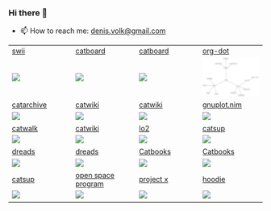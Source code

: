 ### Hi there 👋

- 📫 How to reach me: denis.volk@gmail.com

<table>
  <tr>
    <td width=25%><a href="https://github.com/dvolk/swii">swii</a></td>
    <td width=25%><a href="https://github.com/dvolk/catboard">catboard</a></td>
    <td width=25%><a href="https://github.com/dvolk/catboard">catboard</a></td>
    <td width=25%><a href="https://github.com/dvolk/org-dot">org-dot</a></td>
  </tr>
  <tr>
    <td><img src="https://camo.githubusercontent.com/a2215fd7fb2c75db59d7d3165af60336f441747d0bd908410fd4af518a9488f1/68747470733a2f2f692e696d6775722e636f6d2f754d686b4e686f2e706e67"></td>
    <td><img src="https://camo.githubusercontent.com/331ef836b71977f55e90dd79cf8b4e47cf9dee343b05fcaa6cf3eb31a334a9d8/68747470733a2f2f692e696d6775722e636f6d2f4130647a416b5a2e706e67"></td>
    <td><img src="https://camo.githubusercontent.com/ae63c1d0f74004872445991205d8a6413d078b155133a2139f930dee5ffc3b7a/68747470733a2f2f692e696d6775722e636f6d2f614b4c6e4266672e706e67"></td>
    <td><img src="https://raw.githubusercontent.com/dvolk/orgdot/master/stem.txt.png"></td>
  </tr>
  <tr>
    <td><a href="https://github.com/dvolk/catarchive">catarchive</a></td>
    <td><a href="https://github.com/dvolk/catwiki">catwiki</a></td>
    <td><a href="https://github.com/dvolk/catwiki">catwiki</a></td>
    <td><a href="https://github.com/dvolk/gnuplot.nim">gnuplot.nim</a></td>
  </tr>
  <tr>
    <td><img src="https://camo.githubusercontent.com/1bc180f078b2a9eb4718f0c6ca3bb31897f26b9e386c2ea49ecae63180f9c7c3/68747470733a2f2f692e696d6775722e636f6d2f37634c36574d562e706e67"></td>
    <td><img src="https://camo.githubusercontent.com/6873ee1ca4bb8552d465a6a2c22b14c41bf9c1c1fe66b213dd7477e10e711a8e/68747470733a2f2f692e696d6775722e636f6d2f475837455037772e706e67"></td>
    <td><img src="https://camo.githubusercontent.com/20c685161a638af70f2bff90b318c3eb88cbdc2d4386228926b86f561a3a2f56/68747470733a2f2f692e696d6775722e636f6d2f7546786f7878452e706e67"></td>
    <td><img src="https://camo.githubusercontent.com/c21acc698a7cee836c6234ea9d6c0d637e809bb5367cf3b0441ee46675768a35/68747470733a2f2f692e696d6775722e636f6d2f6d586e6d6a30562e706e67"></td>
  </tr>
  <tr>
    <td><a href="https://github.com/dvolk/catwalk">catwalk</a></td>
    <td><a href="https://github.com/dvolk/catwiki">catwiki</a></td>
    <td><a href="https://github.com/dvolk/lo2">lo2</a></td>
    <td><a href="https://github.com/dvolk/catsup">catsup</a></td>
  </tr>
  <tr>
    <td><img src="https://camo.githubusercontent.com/7a1c6302d7dafb8787733edd0c79ff8cd56fa08e2d4d4f335ab194bdc5e2955b/68747470733a2f2f692e696d6775722e636f6d2f6e4364786258422e706e67"></td>
    <td><img src="https://camo.githubusercontent.com/09d8d7184c39175de4496947a034a2e1f0265ccd549f8ab34e435ed99b691a28/68747470733a2f2f692e696d6775722e636f6d2f6857715478656b2e706e67"></td>
    <td><img src="https://camo.githubusercontent.com/14d8c1f5e5a606863dc95e2677942d8e3361600122fa0649a3f94c11a7fd3bc2/68747470733a2f2f692e696d6775722e636f6d2f614834587947412e706e67"></td>
    <td><img src="https://camo.githubusercontent.com/b7c410c20aee2689429b3d6fb2dfd752783aff31f5482efe0c9d488af021809f/68747470733a2f2f692e696d6775722e636f6d2f3345475531626b2e706e67"></td>
  </tr>
  
  <tr>
    <td><a href="https://github.com/dvolk/dreads">dreads</a></td>
    <td><a href="https://github.com/dvolk/dreads">dreads</a></td>
    <td><a href="https://github.com/dvolk/catbooks">Catbooks</a></td>
    <td><a href="https://github.com/dvolk/catbooks">Catbooks</a></td>
  </tr>
  <tr>
    <td><img src="https://camo.githubusercontent.com/38044d3dc95d75618ed366bba670451fc457f8b6649e6341f3c91487564a4569/68747470733a2f2f692e696d6775722e636f6d2f38415a707644432e706e67"></td>
    <td><img src="https://camo.githubusercontent.com/f37db651c656f969cb9b8fbf84ae6f69cef3484391916570893a65885b7ec185/68747470733a2f2f692e696d6775722e636f6d2f7a54504e5561442e706e67"></td>
    <td><img src="https://camo.githubusercontent.com/73433579aae5a7e9c89e45b089527d09e30e3c5f945d41015b7df5e109b28034/68747470733a2f2f692e696d6775722e636f6d2f546e743478366d2e706e67"></td>
    <td><img src="https://camo.githubusercontent.com/37a58ac08f09204d37253378141eadd23bbd00665e3e07342e362ec5f5a89259/68747470733a2f2f692e696d6775722e636f6d2f79374c383655642e706e67"></td>
  </tr>  
  
  <tr>
    <td><a href="https://github.com/dvolk/catsup">catsup</a></td>
    <td><a href="https://github.com/dvolk/openspaceprogram">open space program</a></td>
    <td><a href="https://github.com/dvolk/project_x">project x</a></td>
    <td><a href="https://github.com/dvolk/hoodie">hoodie</a></td>
  </tr>
  <tr>
    <td><img src="https://camo.githubusercontent.com/460e7d676b7814f7699cee97ec0802eabd8b19fc36cbaec41a1b26daeff78edd/68747470733a2f2f692e696d6775722e636f6d2f55595a6f644e772e706e67"></td>
    <td><img src="https://camo.githubusercontent.com/dcae723b3b1ba42333c051fc7662641530e1e89f93dad7004ecbd3e6b13b9fff/68747470733a2f2f692e696d6775722e636f6d2f484d30324764372e706e67"></td>
    <td><img src="https://camo.githubusercontent.com/623e445191dd8644d83df3d1b9b62f77213468b0e8b0271f630332ee7c319f6f/68747470733a2f2f692e696d6775722e636f6d2f50394d59526b516d2e706e67"></td>
    <td><img src="http://i.imgur.com/yVNtv9p.png"></td>
  </tr>
</table>

<!--
**dvolk/dvolk** is a ✨ _special_ ✨ repository because its `README.md` (this file) appears on your GitHub profile.

Here are some ideas to get you started:

- 🔭 I’m currently working on ...
- 🌱 I’m currently learning ...
- 👯 I’m looking to collaborate on ...
- 🤔 I’m looking for help with ...
- 💬 Ask me about ...
- 📫 How to reach me: ...
- 😄 Pronouns: ...
- ⚡ Fun fact: ...
-->
